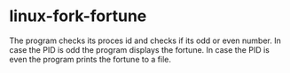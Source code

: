 # linux-fork-fortune
The program checks its proces id and checks if its odd or even number. In case the PID is odd the program  displays the fortune. In case the  PID is even the program prints the fortune to a file.
